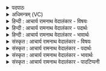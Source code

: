 <details><summary>पदपाठः</summary>

प्रा꣣णा꣢। प्र꣣। आना꣢। शि꣡शुः꣢꣯। म꣣ही꣡ना꣢म्। हि꣣न्व꣢न्। ऋ꣣त꣡स्य꣢। दी꣡धि꣢꣯तिम्। वि꣡श्वा꣢꣯। प꣡रि꣢꣯। प्रि꣣या꣢। भु꣣वत्। अ꣡ध꣢꣯। द्वि꣡ता꣢। १०१३।
</details>

<details><summary>अधिमन्त्रम् (VC)</summary>

- पवमानः सोमः
- त्रित आप्त्यः
- उष्णिक्
- ऋषभः
</details>

<details><summary>हिन्दी : आचार्य रामनाथ वेदालंकार - विषयः</summary>

प्रथम ऋचा की पूर्वार्चिक में ५७० क्रमाङ्क पर परमात्मा के महत्त्व के विषय में व्याख्या की गयी थी। यहाँ वही विषय प्रकारान्तर से कहा जा रहा है।
</details>

<details><summary>हिन्दी : आचार्य रामनाथ वेदालंकार - पदार्थः</summary>

पदार्थान्वयभाषाः -  (प्राणा) सबको प्राण देनेवाला, (शिशुः) शिशु के समान प्रेम करने योग्य, (महीनाम्) मङ्गल,बुध,बृहस्पति,चन्द्रमा आदि की भूमियों के पृष्ठ पर (ऋतस्य) सूर्य की (दीधितिम्) किरणावलि को (हिन्वन्) भेजता हुआ,पवमान सोम अर्थात् सर्वान्तर्यामी परमेश्वर (विश्वा) सब (प्रिया) प्रिय वस्तुओं में (परि भुवत्) चारों ओर से व्याप्त है। (अध) और (द्विता) दो प्रकार के इसके कार्य हैं—बर्फ,नद,नदी,समुद्र,चन्द्रमा,बादल आदि सौम्य कार्य तथा आग,बिजली,सूर्य,आदि तैजस कार्य ॥१॥
</details>

<details><summary>हिन्दी : आचार्य रामनाथ वेदालंकार - भावार्थः</summary>

भावार्थभाषाः -  जो जगदीश्वर सब प्राणियों को प्राण देता है,सूर्य के प्रकाश को सब जगह बिखेरता है,सर्वान्तर्यामी होता हुआ सब जगत् की व्यवस्था करता है,उसकी सब मनुष्य आराधना क्यों न करें?॥१॥
</details>

<details><summary>संस्कृत : आचार्य रामनाथ वेदालंकार - विषयः</summary>

तत्र प्रथमा ऋक् पूर्वार्चिके ५७० क्रमाङ्के परमात्ममहत्त्वविषये व्याख्याता। अत्र स एव विषयः प्रकारान्तरेणोच्यते।
</details>

<details><summary>संस्कृत : आचार्य रामनाथ वेदालंकार - पदार्थः</summary>

पदार्थान्वयभाषाः -  (प्राणा) प्राणः,सर्वेषां प्राणयिता, (शिशुः) शिशुरिव स्पृहणीयः, (महीनाम्) मङ्गलबुधबृहस्पतिचन्द्रादिषु विद्यमानानां पृथिवीनां पृष्ठे (ऋतस्य) सूर्यस्य।[ऋतमित्येष (सूर्यः) वै सत्यम्। ऐ० ब्रा० ४।२०।] (दीधितिम्) किरणावलीम् (हिन्वन्) प्रेषयन्,पवमानः सोमः सर्वान्तर्यामी परमेश्वरः (विश्वा) विश्वानि (प्रिया) प्रियाणि वस्तूनि (परि भुवत्) सर्वतः व्याप्नोति। (अध) अथ च (द्विता) द्विधा अस्य कार्याणि सन्ति—हिमनदनदीसमुद्रचन्द्रपर्जन्यप्रभृतीनि सौम्यानि अग्निविद्युत्सूर्यादीनि तैजसानि च ॥१॥
</details>

<details><summary>संस्कृत : आचार्य रामनाथ वेदालंकार - भावार्थः</summary>

भावार्थभाषाः -  यो जगदीश्वरः सर्वान् प्राणिनः प्राणयति,सूर्यप्रकाशं सर्वत्र विकिरति,सर्वान्तर्यामी सन् सर्वजगद्व्यवस्थां करोति स सर्वैर्जनैः कुतो नाराधनीयः ॥१॥
</details>

<details><summary>संस्कृत : आचार्य रामनाथ वेदालंकार - पादटिप्पनी</summary>

टिप्पणी:   १. ऋ० ९।१०२।१,साम० ५७०।
</details>